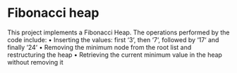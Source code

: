 # Fibonacci heap
This project implements a Fibonacci Heap. The operations performed by the code include:
• Inserting the values: first ‘3‘, then ‘7‘, followed by ‘17‘ and finally ‘24‘
• Removing the minimum node from the root list and restructuring the heap
• Retrieving the current minimum value in the heap without removing it
